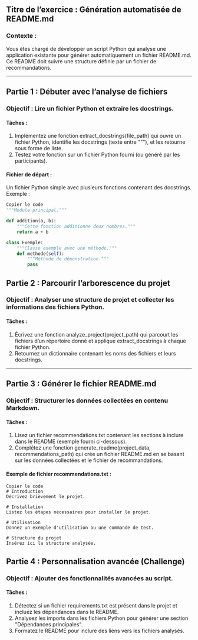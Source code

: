 
## Titre de l’exercice : Génération automatisée de README.md
### Contexte : 
Vous êtes chargé de développer un script Python qui analyse une application existante pour générer automatiquement un fichier README.md. Ce README doit suivre une structure définie par un fichier de recommandations.

---

## Partie 1 : Débuter avec l’analyse de fichiers

### Objectif : Lire un fichier Python et extraire les docstrings.

#### Tâches :

1. Implémentez une fonction extract_docstrings(file_path) qui ouvre un fichier Python, identifie les docstrings (texte entre """), et les retourne sous forme de liste.
2. Testez votre fonction sur un fichier Python fourni (ou généré par les participants).

#### Fichier de départ :
Un fichier Python simple avec plusieurs fonctions contenant des docstrings. Exemple :

```python
Copier le code
"""Module principal."""

def addition(a, b):
    """Cette fonction additionne deux nombres."""
    return a + b

class Exemple:
    """Classe exemple avec une méthode."""
    def methode(self):
        """Méthode de démonstration."""
        pass
```

## Partie 2 : Parcourir l’arborescence du projet

### Objectif : Analyser une structure de projet et collecter les informations des fichiers Python.

#### Tâches :

1. Écrivez une fonction analyze_project(project_path) qui parcourt les fichiers d’un répertoire donné et applique extract_docstrings à chaque fichier Python.
2. Retournez un dictionnaire contenant les noms des fichiers et leurs docstrings.

---

## Partie 3 : Générer le fichier README.md

### Objectif : Structurer les données collectées en contenu Markdown.

#### Tâches :

1. Lisez un fichier recommendations.txt contenant les sections à inclure dans le README (exemple fourni ci-dessous).
2. Complétez une fonction generate_readme(project_data, recommendations_path) qui crée un fichier README.md en se basant sur les données collectées et le fichier de recommandations.

#### Exemple de fichier recommendations.txt :

```shell
Copier le code
# Introduction
Décrivez brièvement le projet.

# Installation
Listez les étapes nécessaires pour installer le projet.

# Utilisation
Donnez un exemple d'utilisation ou une commande de test.

# Structure du projet
Insérez ici la structure analysée.
```

## Partie 4 : Personnalisation avancée (Challenge)

### Objectif : Ajouter des fonctionnalités avancées au script.

#### Tâches :

1. Détectez si un fichier requirements.txt est présent dans le projet et incluez les dépendances dans le README.
2. Analysez les imports dans les fichiers Python pour générer une section "Dépendances principales".
3. Formatez le README pour inclure des liens vers les fichiers analysés.